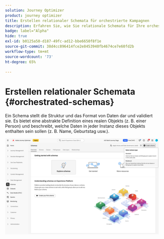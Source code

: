 ```yaml
---
solution: Journey Optimizer
product: journey optimizer
title: Erstellen relationaler Schemata für orchestrierte Kampagnen
description: Erfahren Sie, wie Sie relationale Schemata für Ihre orchestrierten Kampagnen erstellen und verwalten
badge: label="Alpha"
hide: true
exl-id: b0125a50-d187-49fc-ad12-bbe6650f8f1e
source-git-commit: 38d4cc896414fce2e8453940fb4674ce7e60fd2b
workflow-type: tm+mt
source-wordcount: '73'
ht-degree: 65%

---
```


# Erstellen relationaler Schemata {#orchestrated-schemas}

Ein Schema stellt die Struktur und das Format von Daten dar und validiert sie. Es bietet eine abstrakte Definition eines realen Objekts (z. B. einer Person) und beschreibt, welche Daten in jeder Instanz dieses Objekts enthalten sein sollen (z. B. Name, Geburtstag usw.).

![Schaltfläche „Schema erstellen“ mit ausgewählter Option „Relational“](assets/create-relational-schema.png)
